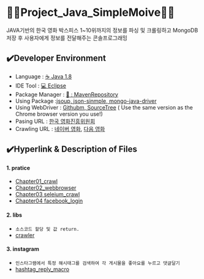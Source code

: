 # 👩‍💻Project_Java_SimpleMoive👩‍💻
JAVA기반의 한국 영화 박스피스 1~10위까지의 정보를 파싱 및 크롤링하고 MongoDB저장 후 사용자에게 정보를 전달해주는 콘솔프로그래밍


## :heavy_check_mark:Developer Environment
  
  - Language : [:coffee: Java 1.8](#getting-started)
  - IDE Tool : [:computer: Eclipse](#running-the-tests)
  - Package Manager : [🔗 : MavenRepository ](#deployment)
  - Using Package :[jsoup, json-sinmple, mongo-java-driver](#built-with)
  - Using WebDriver : [Githubm, SourceTree](#built-with) ( Use the same version as the Chrome browser version you use!)
  - Pasing URL : [한국 영화진흥위원회](http://www.kobis.or.kr/kobisopenapi/homepg/main/main.do)
  - Crawling URL :  [네이버 영화](https://movie.naver.com/),
                    [다음 영화](http://ticket2.movie.daum.net/Movie/MovieRankList.aspx)
  
## :heavy_check_mark:Hyperlink & Description of Files
#### 1. pratice
  - [Chapter01_crawl](https://github.com/haetsalshin/Project_Python_InstagramMacro/blob/master/pratice/chapter01_crawl.py)
  - [Chapter02_webbrowser](https://github.com/haetsalshin/Project_Python_InstagramMacro/blob/master/pratice/chapter02_webbrowser.py)
  - [Chapter03 seleium_crawl](https://github.com/haetsalshin/Project_Python_InstagramMacro/blob/master/pratice/chapter03_selenium_crawl.py)
  - [Chapter04 facebook_login](https://github.com/haetsalshin/Project_Python_InstagramMacro/blob/master/pratice/chapter04_facebook_login.py)

#### 2. libs
  - `소스코드 할당 및 값 return.`
  - [crawler](https://https://github.com/haetsalshin/Project_Python_InstagramMacro/blob/master/libs/crawler.py)

#### 3. instagram
  - `인스타그램에서 특정 해시태그를 검색하여 각 게시물을 좋아요를 누르고 댓글달기` 
  - [hashtag_reply_macro](https://github.com/haetsalshin/Project_Python_InstagramMacro/blob/master/instagram/hashtag_reply_macro.py)

